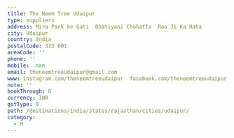 ```yaml
---
title: The Neem Tree Udaipur
type: suppliers
address: Mira Park ke Gati  Bhatiyani Chohatta  Rao Ji Ka Hata
city: Udaipur
country: India
postalCode: 313 001
areaCode: ''
phone: ''
mobile: .nan
email: theneemtreeudaipur@gmail.com
www: instagram.com/theneemtreeudaipur  facebook.com/theneemtreeudaipur
note: ''
bookThrough: 0
currency: INR
gstType: 0
path: /destinations/india/states/rajasthan/cities/udaipur/
category:
  - H
---
```


